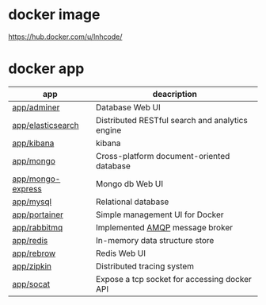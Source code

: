 # docker image 

https://hub.docker.com/u/lnhcode/

# docker app
| app                                    | deacription                                              |
| -------------------------------------- | -------------------------------------------------------- |
| [app/adminer](app/adminer)             | Database Web UI                                          |
| [app/elasticsearch](app/elasticsearch) | Distributed RESTful search and analytics engine          |
| [app/kibana](app/kibana)               | kibana                                                   |
| [app/mongo](app/mongo)                 | Cross-platform document-oriented database                |
| [app/mongo-express](app/mongo-express) | Mongo db Web UI                                          |
| [app/mysql](app/mysql)                 | Relational database                                      |
| [app/portainer](app/portainer)         | Simple management UI for Docker                          |
| [app/rabbitmq](app/rabbitmq)           | Implemented [AMQP](https://www.amqp.org/) message broker |
| [app/redis](app/redis)                 | In-memory data structure store                           |
| [app/rebrow](app/rebrow)               | Redis Web UI                                             |
| [app/zipkin](app/zipkin)               | Distributed tracing system                               |
| [app/socat](app/socat)                 | Expose a tcp socket for accessing docker API             |
